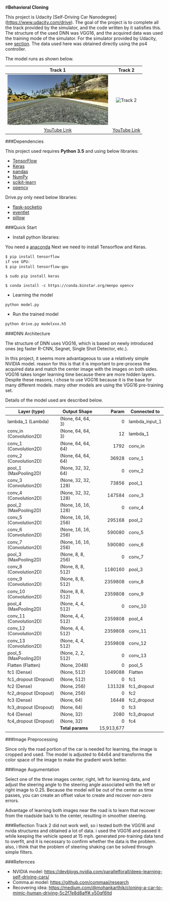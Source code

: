 #**Behavioral Cloning**

This project is Udacity [Self-Driving Car Nanodegree] (https://www.udacity.com/drive). The goal of the project is to complete all the track provided by the simulator, and the code written by it satisfies this. The structure of the used DNN was VGG16, and the acquired data was used the training mode of the simulator. For the simulator provided by Udacity, see [section](https://github.com/udacity/self-driving-car-sim). The data used here was obtained directly using the ps4 controller.

The model runs as shown below.

Track 1                       |  Track 2
:----------------------------:|:------------------------------:
![Track 1](imgfile/track1.gif) | ![Track 2](imgfile/track2.gif)
|[YouTube Link](https://youtu.be/j5FRHlkMdpM)|[YouTube Link](https://youtu.be/MDbgBqUcmnE)|

###Dependencies

This project used requires **Python 3.5** and using below libraries: 

- [TensorFlow](http://tensorflow.org)
- [Keras](https://keras.io/)
- [pandas](http://pandas.pydata.org/)
- [NumPy](http://www.numpy.org/)
- [scikit-learn](http://scikit-learn.org/)
- [opencv](http://opencv.org/)

Drive.py only need below libraries:

- [flask-socketio](https://flask-socketio.readthedocs.io/en/latest/)
- [eventlet](http://eventlet.net/)
- [pillow](https://python-pillow.org/)

###Quick Start

- Install python libraries:

You need a [anaconda](https://www.continuum.io/downloads)
Next we need to install Tensorflow and Keras.

```Tensorflow
$ pip install tensorflow
if use GPU:
$ pip install tensorflow-gpu
```
```Keras
$ sudo pip install keras
```
```opencv
$ conda install -c https://conda.binstar.org/menpo opencv
```

- Learning the model
```python
python model.py
```

- Run the trained model
```python
python drive.py modelxxx.h5
```

###DNN Architecture

The structure of DNN uses VGG16, which is based on newly introduced ones (eg faster R-CNN, Segnet, Single Shot Detector, etc.).

In this project, it seems more advantageous to use a relatively simple NVIDIA model. reason for this is that it is important to pre-process the acquired data and match the center image with the images on both sides. VGG16 takes longer learning time because there are more hidden layers.
Despite these reasons, i chose to use VGG16 because it is the base for many different models. many other models are using the VGG16 pre-training set.

Details of the model used are described below.

|Layer (type)                    |Output Shape        |Param       |Connected to      |                     
|--------------------------------|--------------------|-----------:|------------------|
|lambda_1 (Lambda)               |(None, 64, 64, 3)   |0           |lambda_input_1    |       
|conv_in (Convolution2D)         |(None, 64, 64, 3)   |12          |lambda_1          |         
|conv_1 (Convolution2D)          |(None, 64, 64, 64)  |1792        |conv_in           |               
|conv_2 (Convolution2D)          |(None, 64, 64, 64)  |36928       |conv_1            |               
|pool_1 (MaxPooling2D)           |(None, 32, 32, 64)  |0           |conv_2            |         
|conv_3 (Convolution2D)          |(None, 32, 32, 128) |73856       |pool_1            |         
|conv_4 (Convolution2D)          |(None, 32, 32, 128) |147584      |conv_3            |         
|pool_2 (MaxPooling2D)           |(None, 16, 16, 128) |0           |conv_4            |        
|conv_5 (Convolution2D)          |(None, 16, 16, 256) |295168      |pool_2            |         
|conv_6 (Convolution2D)          |(None, 16, 16, 256) |590080      |conv_5            |         
|conv_7 (Convolution2D)          |(None, 16, 16, 256) |590080      |conv_6            |         
|pool_3 (MaxPooling2D)           |(None, 8, 8, 256)   |0           |conv_7            |         
|conv_8 (Convolution2D)          |(None, 8, 8, 512)   |1180160     |pool_3            |                     
|conv_9 (Convolution2D)          |(None, 8, 8, 512)   |2359808     |conv_8            |                     
|conv_10 (Convolution2D)         |(None, 8, 8, 512)   |2359808     |conv_9            |                     
|pool_4 (MaxPooling2D)           |(None, 4, 4, 512)   |0           |conv_10           |               
|conv_11 (Convolution2D)         |(None, 4, 4, 512)   |2359808     |pool_4            |                     
|conv_12 (Convolution2D)         |(None, 4, 4, 512)   |2359808     |conv_11           |                    
|conv_13 (Convolution2D)         |(None, 4, 4, 512)   |2359808     |conv_12           |                    
|pool_5 (MaxPooling2D)           |(None, 2, 2, 512)   |0           |conv_13           |
|Flatten (Flatten)               |(None, 2048)        |0           |pool_5            |              
|fc1 (Dense)                     |(None, 512)         |1049088     |Flatten           |         
|fc1_dropout (Dropout)           |(None, 512)         |0           |fc1               |         
|fc2 (Dense)                     |(None, 256)         |131328      |fc1_dropout       |                
|fc2_dropout (Dropout)           |(None, 256)         |0           |fc2               |               
|fc3 (Dense)                     |(None, 64)          |16448       |fc2_dropout       |                
|fc3_dropout (Dropout)           |(None, 64)          |0           |fc3               |                       
|fc4 (Dense)                     |(None, 32)          |2080        |fc3_dropout       |                
|fc4_dropout (Dropout)           |(None, 32)          |0           |fc4               |                        
|                                |**Total params**    |15,913,677

###Image Preprocessing

Since only the road portion of the car is needed for learning, the image is cropped and used.
The model is adjusted to 64x64 and transforms the color space of the image to make the gradient work better.

###Image Augumentation

Select one of the three images center, right, left for learning data, and adjust the steering angle to the steering angle associated with the left or right image to 0.25. Because the model will be out of the center as time passes, you can create an offset value to create and recover non-zero errors.

Advantage of learning both images near the road is to learn that recover from the roadside back to the center, resulting in smoother steering.

###Reflection
Track 2 did not work well, so i tested both the VGG16 and nvida structures and obtained a lot of data. i used the VGG16 and passed it while keeping the vehicle speed at 15 mph. generated pre-training data tend to overfit, and it is necessary to confirm whether the data is the problem. also, i think that the problem of steering shaking can be solved through simple filters.

###Refernces
- NVIDIA model: https://devblogs.nvidia.com/parallelforall/deep-learning-self-driving-cars/
- Comma.ai model: https://github.com/commaai/research
- Recovering idea: https://medium.com/@mohankarthik/cloning-a-car-to-mimic-human-driving-5c2f7e8d8aff#.y50qf6ltd
